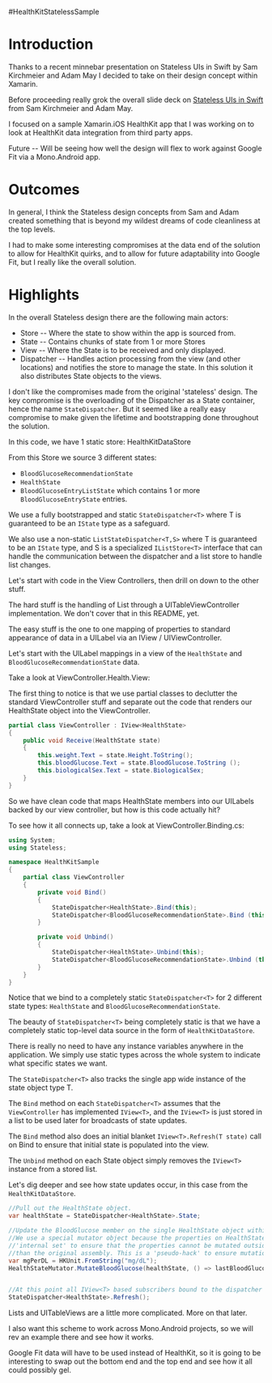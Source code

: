 #HealthKitStatelessSample

Introduction
============

Thanks to a recent minnebar presentation on Stateless UIs in Swift by Sam Kirchmeier and Adam May I decided to take on their design concept within Xamarin.

Before proceeding really grok the overall slide deck on [Stateless UIs in Swift](https://speakerdeck.com/skirchmeier/exploring-stateless-uis-in-swift) from Sam Kirchmeier and Adam May.

I focused on a sample Xamarin.iOS HealthKit app that I was working on to look at HealthKit data integration from third party apps.

Future -- Will be seeing how well the design will flex to work against Google Fit via a Mono.Android app.


Outcomes
========

In general, I think the Stateless design concepts from Sam and Adam created something that is beyond my wildest dreams of code cleanliness at the top levels.

I had to make some interesting compromises at the data end of the solution to allow for HealthKit quirks, and to allow for future adaptability into Google Fit, but I really like the overall solution.


Highlights
==========




In the overall Stateless design there are the following main actors:

* Store -- Where the state to show within the app is sourced from.
* State -- Contains chunks of state from 1 or more Stores
* View -- Where the State is to be received and only displayed.
* Dispatcher -- Handles action processing from the view (and other locations) and notifies the store to manage the state. In this solution it also distributes State objects to the views.

I don't like the compromises made from the original 'stateless' design. The key compromise is the overloading of the Dispatcher as a State container, hence the name `StateDispatcher`. But it seemed like a really easy compromise to make given the lifetime and bootstrapping done throughout the solution.

In this code, we have 1 static store: HealthKitDataStore

From this Store we source 3 different states:
* `BloodGlucoseRecommendationState`
* `HealthState`
* `BloodGlucoseEntryListState` which contains 1 or more `BloodGlucoseEntryState` entries.

We use a fully bootstrapped and static `StateDispatcher<T>` where T is guaranteed to be an `IState` type as a safeguard.

We also use a non-static `ListStateDispatcher<T,S>` where T is guaranteed to be an `IState` type, and S is a specialized `IListStore<T>` interface that can handle the communication between the dispatcher and a list store to handle list changes.

Let's start with code in the View Controllers, then drill on down to the other stuff.

The hard stuff is the handling of List<T> through a UITableViewController implementation. We don't cover that in this README, yet.

The easy stuff is the one to one mapping of properties to standard appearance of data in a UILabel via an IView / UIViewController.

Let's start with the UILabel mappings in a view of the `HealthState` and `BloodGlucoseRecommendationState` data.

Take a look at ViewController.Health.View:

The first thing to notice is that we use partial classes to declutter the standard ViewController stuff and separate out the code that renders our HealthState object into the ViewController.

```C#
partial class ViewController : IView<HealthState>
{
	public void Receive(HealthState state)
	{
		this.weight.Text = state.Height.ToString();
		this.bloodGlucose.Text = state.BloodGlucose.ToString ();
		this.biologicalSex.Text = state.BiologicalSex;
	}
}
```

So we have clean code that maps HealthState members into our UILabels backed by our view controller, but how is this code actually hit?

To see how it all connects up, take a look at ViewController.Binding.cs:
```C#
using System;
using Stateless;

namespace HealthKitSample
{
	partial class ViewController
	{
		private void Bind()
		{
			StateDispatcher<HealthState>.Bind(this);
			StateDispatcher<BloodGlucoseRecommendationState>.Bind (this);
		}

		private void Unbind()
		{
			StateDispatcher<HealthState>.Unbind(this);
			StateDispatcher<BloodGlucoseRecommendationState>.Unbind (this);
		}
	}
}
```	

Notice that we bind to a completely static `StateDispatcher<T>` for 2 different state types: `HealthState` and `BloodGlucoseRecommendationState`.

The beauty of `StateDispatcher<T>` being completely static is that we have a completely static top-level data source in the form of `HealthKitDataStore`.

There is really no need to have any instance variables anywhere in the application. We simply use static types across the whole system to indicate what specific states we want.

The `StateDispatcher<T>` also tracks the single app wide instance of the state object type T.

The `Bind` method on each `StateDispatcher<T>` assumes that the `ViewController` has implemented `IView<T>`, and the `IView<T>` is just stored in a list to be used later for broadcasts of state updates.

The `Bind` method also does an initial blanket `IView<T>.Refresh(T state)` call on Bind to ensure that initial state is populated into the view.

The `Unbind` method on each State object simply removes the `IView<T>` instance from a stored list.


Let's dig deeper and see how state updates occur, in this case from the `HealthKitDataStore`.

```C#
//Pull out the HealthState object.
var healthState = StateDispatcher<HealthState>.State;

//Update the BloodGlucose member on the single HealthState object within the app.
//We use a special mutator object because the properties on HealthState are marked with
//'internal set' to ensure that the properties cannot be mutated outside of any other assembly
//than the original assembly. This is a 'pseudo-hack' to ensure mutation only occurs in one location.
var mgPerDL = HKUnit.FromString("mg/dL");
HealthStateMutator.MutateBloodGlucose(healthState, () => lastBloodGlucoseQuantity.GetDoubleValue(mgPerDL));


//At this point all IView<T> based subscribers bound to the dispatcher will update.
StateDispatcher<HealthState>.Refresh();
```



Lists and UITableViews are a little more complicated. More on that later.

I also want this scheme to work across Mono.Android projects, so we will rev an example there and see how it works.

Google Fit data will have to be used instead of HealthKit, so it is going to be interesting to swap out the bottom end and the top end and see how it all could possibly gel.



